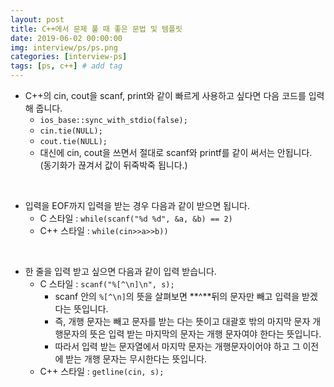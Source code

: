 ```yaml
---
layout: post
title: C++에서 문제 풀 때 좋은 문법 및 템플릿
date: 2019-06-02 00:00:00
img: interview/ps/ps.png
categories: [interview-ps] 
tags: [ps, c++] # add tag
---
```


+ C++의 cin, cout을 scanf, print와 같이 빠르게 사용하고 싶다면 다음 코드를 입력해 줍니다.
    + `ios_base::sync_with_stdio(false);`
    + `cin.tie(NULL);`
	+ `cout.tie(NULL);`
    + 대신에 cin, cout을 쓰면서 절대로 scanf와 printf를 같이 써서는 안됩니다. (동기화가 끊겨서 값이 뒤죽박죽 됩니다.)
    
<br>

+ 입력을 EOF까지 입력을 받는 경우 다음과 같이 받으면 됩니다.
    + C 스타일 : `while(scanf("%d %d", &a, &b) == 2)`
    + C++ 스타일 : `while(cin>>a>>b))`

<br>

+ 한 줄을 입력 받고 싶으면 다음과 같이 입력 받습니다.
    + C 스타일 : `scanf("%[^\n]\n", s);`
        + scanf 안의 `%[^\n]`의 뜻을 살펴보면 **^**뒤의 문자만 빼고 입력을 받겠다는 뜻입니다. 
        + 즉, 개행 문자는 빼고 문자를 받는 다는 뜻이고 대괄호 밖의 마지막 문자 개행문자의 뜻은 입력 받는 마지막의 문자는 개행 문자여야 한다는 뜻입니다.
        + 따라서 입력 받는 문자열에서 마지막 문자는 개행문자이어야 하고 그 이전에 받는 개행 문자는 무시한다는 뜻입니다.
    + C++ 스타일 : `getline(cin, s);`
    
